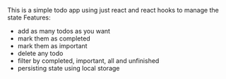 This is a simple todo app using just react and react hooks to manage the state
Features: 
- add as many todos as you want
- mark them as completed
- mark them as important
- delete any todo
- filter by completed, important, all and unfinished
- persisting state using local storage
